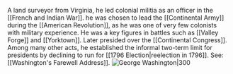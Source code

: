 A land surveyor from Virginia, he led colonial militia as an officer in the [[French and Indian War]]. he was chosen to lead the [[Continental Army]] during the [[American Revolution]], as he was one of very few colonists with military experience. He was a key figures in battles such as [[Valley Forge]] and [[Yorktown]]. Later presided over the [[Continental Congress]]. Among many other acts, he established the informal two-term limit for presidents by declining to run for [[1796 Election|reelection in 1796]]. See: [[Washington's Farewell Address]].
![George Washington|300](https://upload.wikimedia.org/wikipedia/commons/thumb/b/b6/Gilbert_Stuart_Williamstown_Portrait_of_George_Washington.jpg/220px-Gilbert_Stuart_Williamstown_Portrait_of_George_Washington.jpg)